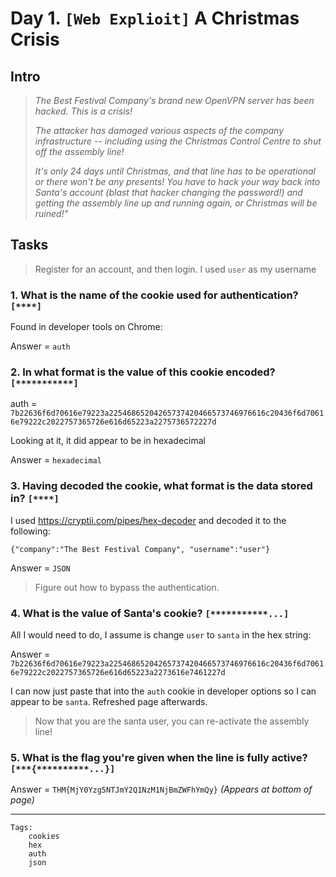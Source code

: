 # Day 1. `[Web Explioit]` A Christmas Crisis 

## Intro
>*The Best Festival Company's brand new OpenVPN server has been hacked. This is a crisis!*
>
>*The attacker has damaged various aspects of the company infrastructure -- including using the Christmas Control Centre to shut off the assembly line!*
>
>*It's only 24 days until Christmas, and that line has to be operational or there won't be any presents! You have to hack your way  back into Santa's account (blast that hacker changing the password!) and getting the assembly line up and running again, or Christmas will be ruined!"*

## Tasks
>Register for an account, and then login.
I used `user` as my username 

### 1. What is the name of the cookie used for authentication? `[****]`
   
Found in developer tools on Chrome:

Answer = `auth`

### 2. In what format is the value of this cookie encoded? `[***********]`
   
auth = `7b22636f6d70616e79223a22546865204265737420466573746976616c20436f6d70616e79222c2022757365726e616d65223a2275736572227d`

Looking at it, it did appear to be in hexadecimal

Answer = `hexadecimal`

### 3. Having decoded the cookie, what format is the data stored in? `[****]`

I used https://cryptii.com/pipes/hex-decoder and decoded it to the following:

    {"company":"The Best Festival Company", "username":"user"}

Answer = `JSON`

>Figure out how to bypass the authentication.

### 4. What is the value of Santa's cookie? `[***********...]`

All I would need to do, I assume is change `user` to `santa` in the hex string:

Answer = `7b22636f6d70616e79223a22546865204265737420466573746976616c20436f6d70616e79222c2022757365726e616d65223a2273616e7461227d`

I can now just paste that into the `auth` cookie in developer options so I can appear to be `santa`. Refreshed page afterwards.

>Now that you are the santa user, you can re-activate the assembly line!

### 5. What is the flag you're given when the line is fully active? `[***{**********...}]`

Answer = `THM{MjY0Yzg5NTJmY2Q1NzM1NjBmZWFhYmQy}` *(Appears at bottom of page)*

---
```
Tags:
    cookies
    hex
    auth
    json
```